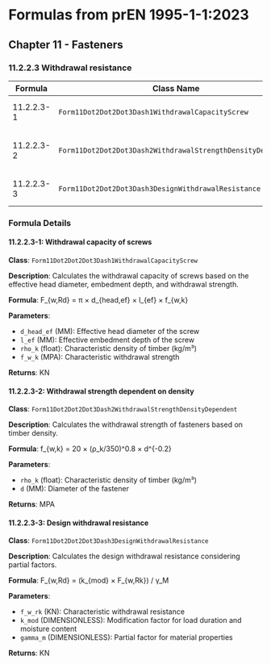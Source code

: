# Formulas from prEN 1995-1-1:2023

## Chapter 11 - Fasteners

### 11.2.2.3 Withdrawal resistance

| Formula | Class Name | Description |
|---------|------------|-------------|
| 11.2.2.3-1 | `Form11Dot2Dot2Dot3Dash1WithdrawalCapacityScrew` | Withdrawal capacity of screws |
| 11.2.2.3-2 | `Form11Dot2Dot2Dot3Dash2WithdrawalStrengthDensityDependent` | Withdrawal strength dependent on density |
| 11.2.2.3-3 | `Form11Dot2Dot2Dot3Dash3DesignWithdrawalResistance` | Design withdrawal resistance |

### Formula Details

#### 11.2.2.3-1: Withdrawal capacity of screws

**Class**: `Form11Dot2Dot2Dot3Dash1WithdrawalCapacityScrew`

**Description**: Calculates the withdrawal capacity of screws based on the effective head diameter, embedment depth, and withdrawal strength.

**Formula**: F_{w,Rd} = π × d_{head,ef} × l_{ef} × f_{w,k}

**Parameters**:
- `d_head_ef` (MM): Effective head diameter of the screw
- `l_ef` (MM): Effective embedment depth of the screw
- `rho_k` (float): Characteristic density of timber (kg/m³)
- `f_w_k` (MPA): Characteristic withdrawal strength

**Returns**: KN

#### 11.2.2.3-2: Withdrawal strength dependent on density

**Class**: `Form11Dot2Dot2Dot3Dash2WithdrawalStrengthDensityDependent`

**Description**: Calculates the withdrawal strength of fasteners based on timber density.

**Formula**: f_{w,k} = 20 × (ρ_k/350)^0.8 × d^{-0.2}

**Parameters**:
- `rho_k` (float): Characteristic density of timber (kg/m³)
- `d` (MM): Diameter of the fastener

**Returns**: MPA

#### 11.2.2.3-3: Design withdrawal resistance

**Class**: `Form11Dot2Dot2Dot3Dash3DesignWithdrawalResistance`

**Description**: Calculates the design withdrawal resistance considering partial factors.

**Formula**: F_{w,Rd} = (k_{mod} × F_{w,Rk}) / γ_M

**Parameters**:
- `f_w_rk` (KN): Characteristic withdrawal resistance
- `k_mod` (DIMENSIONLESS): Modification factor for load duration and moisture content
- `gamma_m` (DIMENSIONLESS): Partial factor for material properties

**Returns**: KN